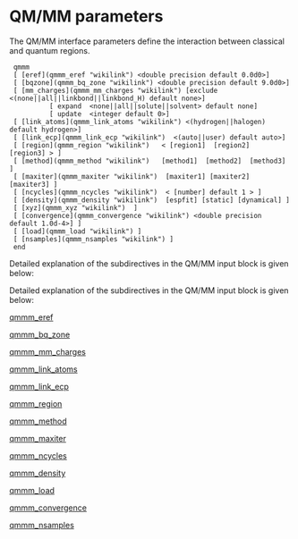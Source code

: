 # QM/MM parameters

The QM/MM interface parameters define the interaction between classical
and quantum regions. 
```
 qmmm  
 [ [eref](qmmm_eref "wikilink") <double precision default 0.0d0>]  
 [ [bqzone](qmmm_bq_zone "wikilink") <double precision default 9.0d0>]  
 [ [mm_charges](qmmm_mm_charges "wikilink") [exclude <(none||all||linkbond||linkbond_H) default none>]  
          [ expand  <none||all||solute||solvent> default none]  
          [ update  <integer default 0>]   
 [ [link_atoms](qmmm_link_atoms "wikilink") <(hydrogen||halogen) default hydrogen>]  
 [ [link_ecp](qmmm_link_ecp "wikilink")  <(auto||user) default auto>]  
 [ [region](qmmm_region "wikilink")   < [region1]  [region2]  [region3] > ]  
 [ [method](qmmm_method "wikilink")   [method1]  [method2]  [method3]  ]  
 [ [maxiter](qmmm_maxiter "wikilink")  [maxiter1] [maxiter2] [maxiter3] ]  
 [ [ncycles](qmmm_ncycles "wikilink")  < [number] default 1 > ]  
 [ [density](qmmm_density "wikilink")  [espfit] [static] [dynamical] ]  
 [ [xyz](qmmm_xyz "wikilink")  ]  
 [ [convergence](qmmm_convergence "wikilink") <double precision default 1.0d-4>] ]  
 [ [load](qmmm_load "wikilink") ]  
 [ [nsamples](qmmm_nsamples "wikilink") ]  
 end
```
 Detailed explanation of the subdirectives in the QM/MM
input block is given below:

Detailed explanation of the subdirectives in the QM/MM input block is given below:

[qmmm_eref](qmmm_eref)

[qmmm_bq_zone](qmmm_bq_zone)

[qmmm_mm_charges](qmmm_mm_charges)

[qmmm_link_atoms](qmmm_link_atoms)

[qmmm_link_ecp](qmmm_link_ecp)

[qmmm_region](qmmm_region)

[qmmm_method](qmmm_method)

[qmmm_maxiter](qmmm_maxiter)

[qmmm_ncycles](qmmm_ncycles)

[qmmm_density](qmmm_density)

[qmmm_load](qmmm_load)

[qmmm_convergence](qmmm_convergence)

[qmmm_nsamples](qmmm_nsamples)

